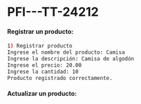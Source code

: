 # PFI---TT-24212

#### Registrar un producto:

```bash
1) Registrar producto
Ingrese el nombre del producto: Camisa
Ingrese la descripción: Camisa de algodón
Ingrese el precio: 20.00
Ingrese la cantidad: 10
Producto registrado correctamente.
```

#### Actualizar un producto:
